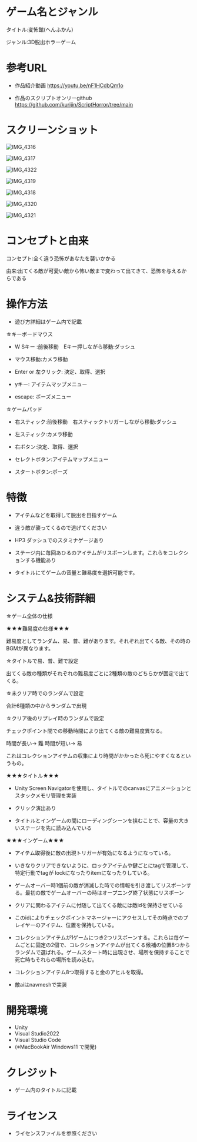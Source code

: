 # ゲーム名とジャンル
タイトル:変怖館(へんふかん)

ジャンル:3D脱出ホラーゲーム

# 参考URL
- 作品紹介動画
https://youtu.be/nF1HCdbQm1o

- 作品のスクリプトオンリーgithub
https://github.com/kurijin/ScriptHorror/tree/main

# スクリーンショット
![IMG_4316](https://github.com/user-attachments/assets/9df9d82a-c880-4868-afce-355f501033ce)

![IMG_4317](https://github.com/user-attachments/assets/87400282-50c0-4f02-90eb-9785bb99bb2c)

![IMG_4322](https://github.com/user-attachments/assets/02db6fd5-f8fd-4d21-90cb-57d192bcdc6e)

![IMG_4319](https://github.com/user-attachments/assets/615a3f1c-bc14-43fe-9def-90b6f7bdf2f3)

![IMG_4318](https://github.com/user-attachments/assets/21bd7784-2913-4141-b930-ac24b954e7f3)

![IMG_4320](https://github.com/user-attachments/assets/4584dd96-026c-461b-9631-89b17e7d0e4e)

![IMG_4321](https://github.com/user-attachments/assets/ec18cf8f-8139-4887-9314-2aa1f56aa523)


# コンセプトと由来

コンセプト:全く違う恐怖があなたを襲いかかる

由来:出てくる敵が可愛い敵から怖い敵まで変わって出てきて、恐怖を与えるからである

# 操作方法

- 遊び方詳細はゲーム内で記載

☆キーボードマウス

- W Sキー :前後移動　Eキー押しながら移動:ダッシュ

- マウス移動:カメラ移動　

- Enter or 左クリック: 決定、取得、選択

- yキー: アイテムマップメニュー

- escape: ポーズメニュー

☆ゲームパッド

- 右スティック:前後移動　右スティックトリガーしながら移動:ダッシュ

- 左スティック:カメラ移動　

- 右ボタン:決定、取得、選択

- セレクトボタン:アイテムマップメニュー

- スタートボタン:ポーズ

# 特徴

- アイテムなどを取得して脱出を目指すゲーム

- 違う敵が襲ってくるので逃げてください

- HP3 ダッシュでのスタミナゲージあり

- ステージ内に毎回あひるのアイテムがリスポーンします。これらをコレクションする機能あり

- タイトルにてゲームの音量と難易度を選択可能です。

# システム&技術詳細

☆ゲーム全体の仕様

★★★難易度の仕様★★★

難易度としてランダム、易、普、難があります。それぞれ出てくる敵、その時のBGMが異なります。

☆タイトルで易、普、難で設定

出てくる敵の種類がそれぞれの難易度ごとに2種類の敵のどちらかが固定で出てくる。



☆未クリア時でのランダムで設定

合計6種類の中からランダムで出現


☆クリア後のリプレイ時のランダムで設定

チェックポイント間での移動時間により出てくる敵の難易度異なる。

時間が長い→ 難
時間が短い→ 易

これはコレクションアイテムの収集により時間がかかったら死にやすくなるというもの。




★★★タイトル★★★

- Unity Screen Navigatorを使用し、タイトルでのcanvasにアニメーションとスタックメモリ管理を実装

- クリック演出あり

- タイトルとインゲームの間にローディングシーンを挟むことで、容量の大きいステージを先に読み込んでいる




★★★インゲーム★★★

- アイテム取得後に敵の出現トリガーが有効になるようになっている。

- いきなりクリアできないように、ロックアイテムや鍵ごとにtagで管理して、特定行動でtagが lockになったりitemになったりしている。

- ゲームオーバー時1個前の敵が消滅した時での情報を引き渡してリスポーンする。最初の敵でゲームオーバーの時はオープニング終了状態にリスポーン

- クリアに関わるアイテムに付随して出てくる敵には敵idを保持させている

- このidによりチェックポイントマネージャーにアクセスしてその時点でのプレイヤーのアイテム、位置を保持している。

- コレクションアイテムが1ゲームにつき2つリスポーンする。これらは毎ゲームごとに固定の2個で、コレクションアイテムが出てくる候補の位置8つからランダムで選ばれる。ゲームスタート時に出現させ、場所を保持することで死亡時もそれらの場所を読み込む。

- コレクションアイテム8つ取得すると金のアヒルを取得。

- 敵aiはnavmeshで実装







# 開発環境
- Unity
- Visual Studio2022
- Visual Studio Code
- (※MacBookAir Windows11 で開発)

# クレジット
- ゲーム内のタイトルに記載

# ライセンス
- ライセンスファイルを参照ください

